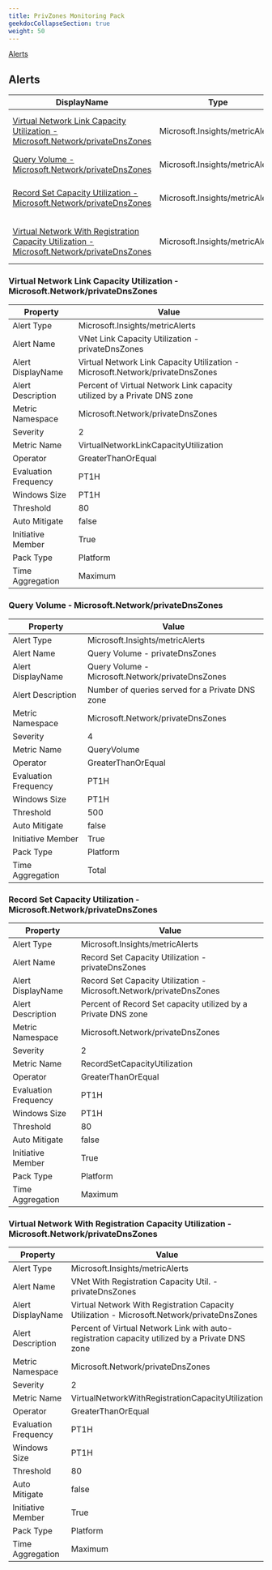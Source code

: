 ```yaml
---
title: PrivZones Monitoring Pack
geekdocCollapseSection: true
weight: 50
---
```

[Alerts](#alerts)

## Alerts
|DisplayName|Type|Description|
|---|---|---|
|[Virtual Network Link Capacity Utilization - Microsoft.Network/privateDnsZones](#virtual-network-link-capacity-utilization---microsoftnetworkprivatednszones)|Microsoft.Insights/metricAlerts|VNet Link Capacity Utilization - privateDnsZones|
|[Query Volume - Microsoft.Network/privateDnsZones](#query-volume---microsoftnetworkprivatednszones)|Microsoft.Insights/metricAlerts|Query Volume - privateDnsZones|
|[Record Set Capacity Utilization - Microsoft.Network/privateDnsZones](#record-set-capacity-utilization---microsoftnetworkprivatednszones)|Microsoft.Insights/metricAlerts|Record Set Capacity Utilization - privateDnsZones|
|[Virtual Network With Registration Capacity Utilization - Microsoft.Network/privateDnsZones](#virtual-network-with-registration-capacity-utilization---microsoftnetworkprivatednszones)|Microsoft.Insights/metricAlerts|VNet With Registration Capacity Util. - privateDnsZones|
### Virtual Network Link Capacity Utilization - Microsoft.Network/privateDnsZones

|Property | Value |
|---|---|
|Alert Type                    | Microsoft.Insights/metricAlerts |
|Alert Name                    |VNet Link Capacity Utilization - privateDnsZones|
|Alert DisplayName             |Virtual Network Link Capacity Utilization - Microsoft.Network/privateDnsZones| |
|Alert Description             |Percent of Virtual Network Link capacity utilized by a Private DNS zone| |
|Metric Namespace             |Microsoft.Network/privateDnsZones| |
|Severity                    |2| |
|Metric Name                  |VirtualNetworkLinkCapacityUtilization| |
|Operator                     |GreaterThanOrEqual| |
|Evaluation Frequency       |PT1H| |
|Windows Size                |PT1H| |
|Threshold                 |80| |
|Auto Mitigate              |false| |
|Initiative Member             |True| |
|Pack Type                     |Platform| |
|Time Aggregation              |Maximum| |
### Query Volume - Microsoft.Network/privateDnsZones

|Property | Value |
|---|---|
|Alert Type                    | Microsoft.Insights/metricAlerts |
|Alert Name                    |Query Volume - privateDnsZones|
|Alert DisplayName             |Query Volume - Microsoft.Network/privateDnsZones| |
|Alert Description             |Number of queries served for a Private DNS zone| |
|Metric Namespace             |Microsoft.Network/privateDnsZones| |
|Severity                    |4| |
|Metric Name                  |QueryVolume| |
|Operator                     |GreaterThanOrEqual| |
|Evaluation Frequency       |PT1H| |
|Windows Size                |PT1H| |
|Threshold                 |500| |
|Auto Mitigate              |false| |
|Initiative Member             |True| |
|Pack Type                     |Platform| |
|Time Aggregation              |Total| |
### Record Set Capacity Utilization - Microsoft.Network/privateDnsZones

|Property | Value |
|---|---|
|Alert Type                    | Microsoft.Insights/metricAlerts |
|Alert Name                    |Record Set Capacity Utilization - privateDnsZones|
|Alert DisplayName             |Record Set Capacity Utilization - Microsoft.Network/privateDnsZones| |
|Alert Description             |Percent of Record Set capacity utilized by a Private DNS zone| |
|Metric Namespace             |Microsoft.Network/privateDnsZones| |
|Severity                    |2| |
|Metric Name                  |RecordSetCapacityUtilization| |
|Operator                     |GreaterThanOrEqual| |
|Evaluation Frequency       |PT1H| |
|Windows Size                |PT1H| |
|Threshold                 |80| |
|Auto Mitigate              |false| |
|Initiative Member             |True| |
|Pack Type                     |Platform| |
|Time Aggregation              |Maximum| |
### Virtual Network With Registration Capacity Utilization - Microsoft.Network/privateDnsZones

|Property | Value |
|---|---|
|Alert Type                    | Microsoft.Insights/metricAlerts |
|Alert Name                    |VNet With Registration Capacity Util. - privateDnsZones|
|Alert DisplayName             |Virtual Network With Registration Capacity Utilization - Microsoft.Network/privateDnsZones| |
|Alert Description             |Percent of Virtual Network Link with auto-registration capacity utilized by a Private DNS zone| |
|Metric Namespace             |Microsoft.Network/privateDnsZones| |
|Severity                    |2| |
|Metric Name                  |VirtualNetworkWithRegistrationCapacityUtilization| |
|Operator                     |GreaterThanOrEqual| |
|Evaluation Frequency       |PT1H| |
|Windows Size                |PT1H| |
|Threshold                 |80| |
|Auto Mitigate              |false| |
|Initiative Member             |True| |
|Pack Type                     |Platform| |
|Time Aggregation              |Maximum| |
